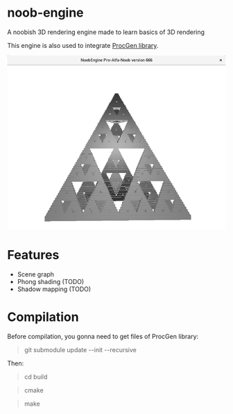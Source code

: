 # noob-engine
A noobish 3D rendering engine made to learn basics of 3D rendering

This engine is also used to integrate [ProcGen library](https://github.com/Romop5/procgen/).

<p align="center">
    <img src="https://github.com/Romop5/noob-engine/blob/master/pyramide.png?raw=true">
</p>

# Features
* Scene graph
* Phong shading (TODO)
* Shadow mapping (TODO)
# Compilation
Before compilation, you gonna need to get files of ProcGen library:
> git submodule update --init --recursive

Then:
> cd build

> cmake 

> make

